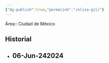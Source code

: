 ```yaml
---
{"dg-publish":true,"permalink":"/elisa-gil/"}
---
```


Área:: Ciudad de México

## Historial
- 06-Jun-242024
	- 